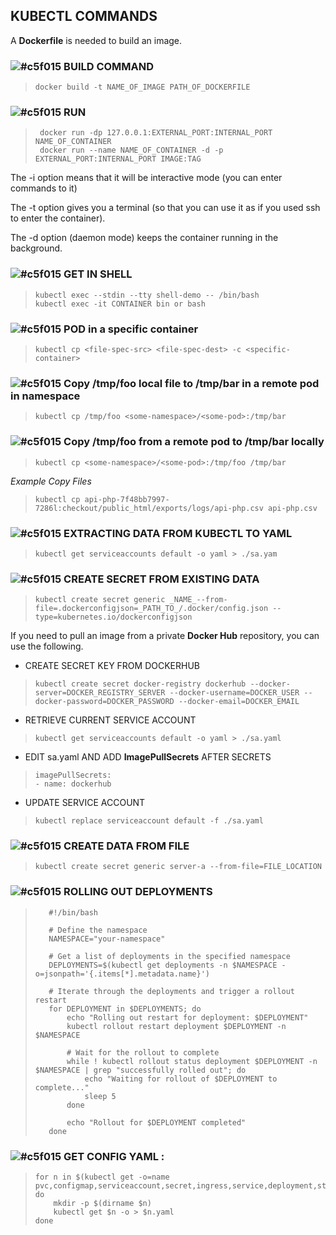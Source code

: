 ## KUBECTL COMMANDS

A **Dockerfile** is needed to build an image. 

### ![#c5f015](https://placehold.co/15x15/c5f015/c5f015.png) BUILD COMMAND
>     docker build -t NAME_OF_IMAGE PATH_OF_DOCKERFILE

### ![#c5f015](https://placehold.co/15x15/c5f015/c5f015.png) RUN
>      docker run -dp 127.0.0.1:EXTERNAL_PORT:INTERNAL_PORT NAME_OF_CONTAINER
>      docker run --name NAME_OF_CONTAINER -d -p EXTERNAL_PORT:INTERNAL_PORT IMAGE:TAG

The -i option means that it will be interactive mode (you can enter commands to it)

The -t option gives you a terminal (so that you can use it as if you used ssh to enter the container).

The -d option (daemon mode) keeps the container running in the background.

### ![#c5f015](https://placehold.co/15x15/c5f015/c5f015.png) GET IN SHELL
>     kubectl exec --stdin --tty shell-demo -- /bin/bash
>     kubectl exec -it CONTAINER bin or bash

### ![#c5f015](https://placehold.co/15x15/c5f015/c5f015.png)  POD in a specific container
>     kubectl cp <file-spec-src> <file-spec-dest> -c <specific-container>

### ![#c5f015](https://placehold.co/15x15/c5f015/c5f015.png)  Copy /tmp/foo local file to /tmp/bar in a remote pod in namespace
>     kubectl cp /tmp/foo <some-namespace>/<some-pod>:/tmp/bar

### ![#c5f015](https://placehold.co/15x15/c5f015/c5f015.png)  Copy /tmp/foo from a remote pod to /tmp/bar locally
>     kubectl cp <some-namespace>/<some-pod>:/tmp/foo /tmp/bar

*Example Copy Files*
>     kubectl cp api-php-7f48bb7997-7286l:checkout/public_html/exports/logs/api-php.csv api-php.csv

### ![#c5f015](https://placehold.co/15x15/c5f015/c5f015.png)  EXTRACTING DATA FROM KUBECTL TO YAML
>     kubectl get serviceaccounts default -o yaml > ./sa.yam

### ![#c5f015](https://placehold.co/15x15/c5f015/c5f015.png)  CREATE SECRET FROM EXISTING DATA
>     kubectl create secret generic _NAME_--from-file=.dockerconfigjson=_PATH_TO_/.docker/config.json --type=kubernetes.io/dockerconfigjson

If you need to pull an image from a private **Docker Hub** repository, you can use the following.

- CREATE SECRET KEY FROM DOCKERHUB

>     kubectl create secret docker-registry dockerhub --docker-server=DOCKER_REGISTRY_SERVER --docker-username=DOCKER_USER --docker-password=DOCKER_PASSWORD --docker-email=DOCKER_EMAIL

- RETRIEVE CURRENT SERVICE ACCOUNT
>     kubectl get serviceaccounts default -o yaml > ./sa.yaml

- EDIT sa.yaml AND ADD **ImagePullSecrets** AFTER SECRETS
>     imagePullSecrets:
>     - name: dockerhub

- UPDATE SERVICE ACCOUNT
>     kubectl replace serviceaccount default -f ./sa.yaml

### ![#c5f015](https://placehold.co/15x15/c5f015/c5f015.png)  CREATE DATA FROM FILE
>     kubectl create secret generic server-a --from-file=FILE_LOCATION

### ![#c5f015](https://placehold.co/15x15/c5f015/c5f015.png)  ROLLING OUT DEPLOYMENTS

>		 #!/bin/bash
> 
>		 # Define the namespace
>		 NAMESPACE="your-namespace"
> 
>		 # Get a list of deployments in the specified namespace
>		 DEPLOYMENTS=$(kubectl get deployments -n $NAMESPACE -o=jsonpath='{.items[*].metadata.name}')
> 
>		 # Iterate through the deployments and trigger a rollout restart
>		 for DEPLOYMENT in $DEPLOYMENTS; do
>		     echo "Rolling out restart for deployment: $DEPLOYMENT"
>		     kubectl rollout restart deployment $DEPLOYMENT -n $NAMESPACE
>		 
>		     # Wait for the rollout to complete
>		     while ! kubectl rollout status deployment $DEPLOYMENT -n $NAMESPACE | grep "successfully rolled out"; do
>		         echo "Waiting for rollout of $DEPLOYMENT to complete..."
>		         sleep 5
>		     done
> 		
>		     echo "Rollout for $DEPLOYMENT completed"
>		 done

### ![#c5f015](https://placehold.co/15x15/c5f015/c5f015.png)  GET CONFIG YAML :

>     for n in $(kubectl get -o=name pvc,configmap,serviceaccount,secret,ingress,service,deployment,statefulset,hpa,job,cronjob)
>     do
>         mkdir -p $(dirname $n)
>         kubectl get $n -o > $n.yaml
>     done
